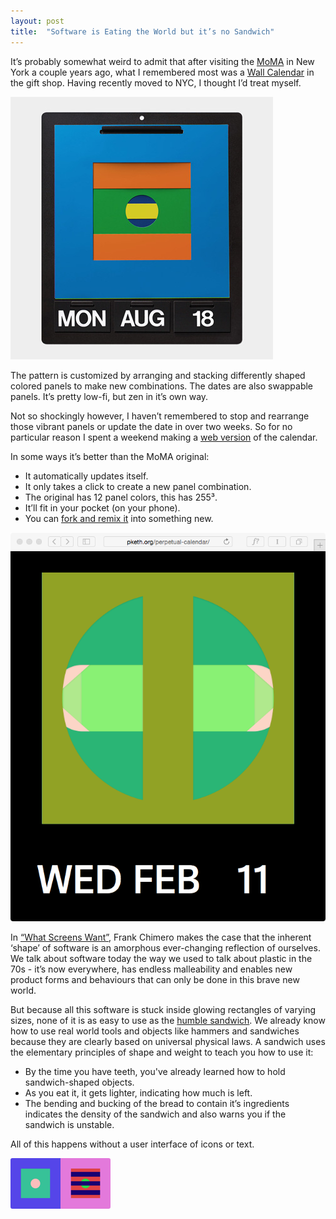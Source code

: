 ```yaml
---
layout: post
title:  "Software is Eating the World but it’s no Sandwich"
---
```


It’s probably somewhat weird to admit that after visiting the [MoMA][moma-nyc] in New York a couple years ago, what I remembered most was a [Wall Calendar][moma] in the gift shop. Having recently moved to NYC, I thought I’d treat myself.

<img src="/images/2015/software-and-sandwiches/irl.jpg" srcset="/images/2015/software-and-sandwiches/irl@2x.jpg 2x">

The pattern is customized by arranging and stacking differently shaped colored panels to make new combinations. The dates are also swappable panels. It’s pretty low-fi, but zen in it’s own way.

Not so shockingly however, I haven’t remembered to stop and rearrange those vibrant panels or update the date in over two weeks. So for no particular reason I spent a weekend making a [web version][project] of the calendar. 

In some ways it’s better than the  MoMA original:

-	It automatically updates itself.
-	It only takes a click to create a new panel combination.
-	The original has 12 panel colors, this has 255³.
-	It’ll fit in your pocket (on your phone).
-   You can [fork and remix it][gh] into something new.

<a href="https://github.com/pketh/perpetual-calendar">
	<img src="/images/2015/software-and-sandwiches/web10.png" srcset="/images/2015/software-and-sandwiches/web10@2x.png 2x" class="large">
</a>

In [“What Screens Want”][chimero], Frank Chimero makes the case that the inherent ‘shape’ of software is an amorphous ever-changing reflection of ourselves. We talk about software today the way we used to talk about plastic in the 70s - it’s now everywhere, has endless malleability and enables new product forms and behaviours that can only be done in this brave new world.

But because all this software is stuck inside glowing rectangles of varying sizes, none of it is as easy to use as the [humble sandwich][bret]. We already know how to use real world tools and objects like hammers and sandwiches because they are clearly based on universal physical laws. A sandwich uses the elementary principles of shape and weight to teach you how to use it:

- By the time you have teeth, you've already learned how to hold sandwich-shaped objects.
- As you eat it, it gets lighter, indicating how much is left.
- The bending and bucking of the bread to contain it’s ingredients indicates the density of the sandwich and also warns you if the sandwich is unstable.

All of this happens without a user interface of icons or text.

<img src="/images/2015/software-and-sandwiches/footer1.png" srcset="/images/2015/software-and-sandwiches/footer1@2x.png 2x" class="no-shadow" style="width: 80px; border-top-left-radius: 3px; border-bottom-left-radius: 3px;"><img src="/images/2015/software-and-sandwiches/footer2.png" srcset="/images/2015/software-and-sandwiches/footer2@2x.png 2x" class="no-shadow" style="width: 80px; border-top-right-radius: 3px; border-bottom-right-radius: 3px;">



[moma-nyc]:http://www.moma.org
[moma]:http://www.momastore.org/museum/moma/ProductDisplay?storeId=10001&catalogId=10451&langId=-1&categoryId=11526&parent_category_rn=26674&productId=164102&keyWord=Perpetual%20Wall%20Calendar&purpose=crawl
[project]:http://pketh.org/perpetual-calendar/
[gh]:https://github.com/pketh/perpetual-calendar
[chimero]:http://frankchimero.com/talks/what-screens-want/transcript/
[bret]:http://worrydream.com/#!/ABriefRantOnTheFutureOfInteractionDesign